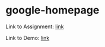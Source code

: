 # google-homepage

Link to Assignment: [link](https://www.theodinproject.com/paths/foundations/courses/foundations/lessons/html-css#assignment)

Link to Demo: [link](https://torrwill.github.io/google-homepage/)
